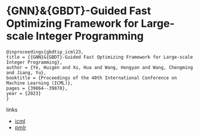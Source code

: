# {GNN}&{GBDT}-Guided Fast Optimizing Framework for Large-scale Integer Programming

```
@inproceedings{gbdtip_icml23,
title = {{GNN}&{GBDT}-Guided Fast Optimizing Framework for Large-scale Integer Programming},
author = {Ye, Huigen and Xu, Hua and Wang, Hongyan and Wang, Chengming and Jiang, Yu},
booktitle = {Proceedings of the 40th International Conference on Machine Learning (ICML)},
pages = {39864--39878},
year = {2023}
}
```

links
- [icml](https://icml.cc/Conferences/2023/Schedule?showEvent=24107)
- [pmlr](https://proceedings.mlr.press/v202/ye23e.html)
